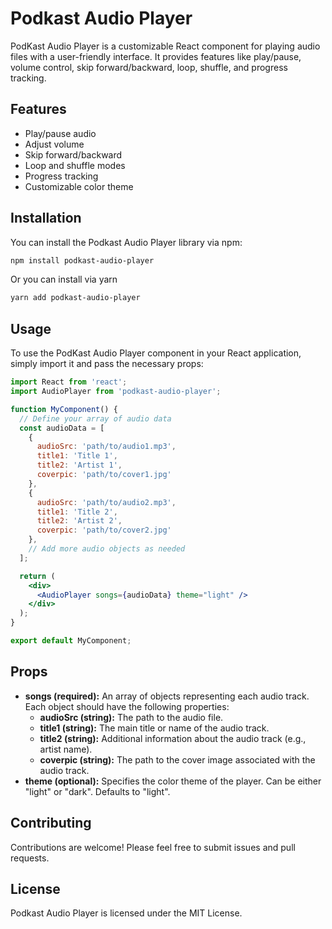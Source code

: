 # Podkast Audio Player

PodKast Audio Player is a customizable React component for playing audio files with a user-friendly interface. It provides features like play/pause, volume control, skip forward/backward, loop, shuffle, and progress tracking.

## Features

- Play/pause audio
- Adjust volume
- Skip forward/backward
- Loop and shuffle modes
- Progress tracking
- Customizable color theme

## Installation

You can install the Podkast Audio Player library via npm:

```bash
npm install podkast-audio-player
```

Or you can install via yarn

``` bash
yarn add podkast-audio-player
```

## Usage

To use the PodKast Audio Player component in your React application, simply import it and pass the necessary props:

```jsx
import React from 'react';
import AudioPlayer from 'podkast-audio-player';

function MyComponent() {
  // Define your array of audio data
  const audioData = [
    {
      audioSrc: 'path/to/audio1.mp3',
      title1: 'Title 1',
      title2: 'Artist 1',
      coverpic: 'path/to/cover1.jpg'
    },
    {
      audioSrc: 'path/to/audio2.mp3',
      title1: 'Title 2',
      title2: 'Artist 2',
      coverpic: 'path/to/cover2.jpg'
    },
    // Add more audio objects as needed
  ];

  return (
    <div>
      <AudioPlayer songs={audioData} theme="light" />
    </div>
  );
}

export default MyComponent;
```

## Props

- **songs (required):** An array of objects representing each audio track. Each object should have the following properties:
  - **audioSrc (string):** The path to the audio file.
  - **title1 (string):** The main title or name of the audio track.
  - **title2 (string):** Additional information about the audio track (e.g., artist name).
  - **coverpic (string):** The path to the cover image associated with the audio track.
- **theme (optional):** Specifies the color theme of the player. Can be either "light" or "dark". Defaults to "light".

## Contributing

Contributions are welcome! Please feel free to submit issues and pull requests.

## License

Podkast Audio Player is licensed under the MIT License.
